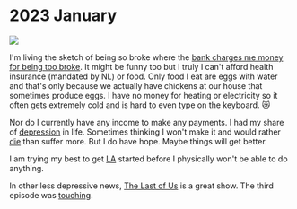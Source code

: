 # 2023 January

![](https://images.nikiv.dev/broke-2023.png)

I'm living the sketch of being so broke where the [bank charges me money for being too broke](https://www.youtube.com/watch?v=Y_-1l_SlA7c). It might be funny too but I truly I can't afford health insurance (mandated by NL) or food. Only food I eat are eggs with water and that's only because we actually have chickens at our house that sometimes produce eggs. I have no money for heating or electricity so it often gets extremely cold and is hard to even type on the keyboard. 😿

Nor do I currently have any income to make any payments. I had my share of [depression](../../health/depression.md) in life. Sometimes thinking I won't make it and would rather [die](../../life/death.md) than suffer more. But I do have hope. Maybe things will get better.

I am trying my best to get [LA](https://github.com/learn-anything/learn-anything) started before I physically won't be able to do anything.

In other less depressive news, [The Last of Us](https://trakt.tv/shows/the-last-of-us) is a great show. The third episode was [touching](https://www.youtube.com/watch?v=tTI4a4Da74o).
